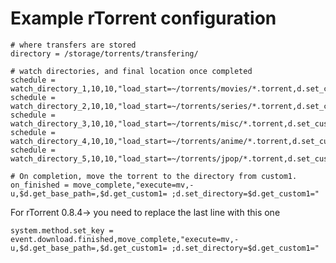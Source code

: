 # Example rTorrent configuration


    # where transfers are stored
    directory = /storage/torrents/transfering/
    
    # watch directories, and final location once completed
    schedule = watch_directory_1,10,10,"load_start=~/torrents/movies/*.torrent,d.set_custom1=/storage/torrents/movies/"
    schedule = watch_directory_2,10,10,"load_start=~/torrents/series/*.torrent,d.set_custom1=/storage/torrents/series/"
    schedule = watch_directory_3,10,10,"load_start=~/torrents/misc/*.torrent,d.set_custom1=/storage/torrents/misc/"
    schedule = watch_directory_4,10,10,"load_start=~/torrents/anime/*.torrent,d.set_custom1=/storage/torrents/anime/"
    schedule = watch_directory_5,10,10,"load_start=~/torrents/jpop/*.torrent,d.set_custom1=/storage/torrents/jpop/"
    
    # On completion, move the torrent to the directory from custom1.
    on_finished = move_complete,"execute=mv,-u,$d.get_base_path=,$d.get_custom1= ;d.set_directory=$d.get_custom1="


For rTorrent 0.8.4-> you need to replace the last line with this one


    system.method.set_key = event.download.finished,move_complete,"execute=mv,-u,$d.get_base_path=,$d.get_custom1= ;d.set_directory=$d.get_custom1="

